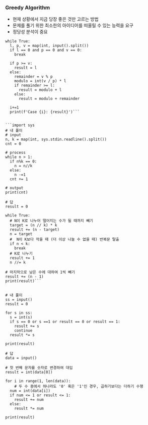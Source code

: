 ### Greedy Algorithm
- 현재 상황에서 지금 당장 좋은 것만 고르는 방법
- 문제를 풀기 위한 최소한의 아이디어를 떠올릴 수 있는 능력을 요구
- 정당성 분석이 중요
```i = 0
while True:
  l, p, v = map(int, input().split())
  if l == 0 and p == 0 and v == 0:
    break

  if p >= v:
    result = l
  else:
    remainder = v % p
    modulo = int(v / p) * l
    if remainder >= l:
      result = modulo + l
    else:
      result = modulo + remainder

  i+=1
  print(f'Case {i}: {result}')```


```import sys
# 내 풀이
# input
n, k = map(int, sys.stdin.readline().split())
cnt = 0

# process
while n > 1:
  if n%k == 0:
    n = n//k
  else:
    n -=1
  cnt += 1
  
# output
print(cnt)

# 답
result = 0

while True:
  # N이 K로 나누어 떨어지는 수가 될 때까지 빼기
  target = (n // k) * k
  result += (n - target)
  n = target
  #  N이 K보다 작을 때 (더 이상 나눌 수 없을 때) 반복문 탈출
  if n < k:
    break
  # K로 나누기
  result += 1
  n //= k

# 마지막으로 남은 수에 대하여 1씩 빼기
result += (n - 1)
print(result)```


# 내 풀이
ss = input()
result = 0

for s in ss:
  s = int(s)
  if s == 0 or s ==1 or result == 0 or result == 1:
    result += s
    continue
  result *= s

print(result)

# 답
data = input()

# 첫 번째 문자를 숫자로 변경하여 대입
result = int(data[0])

for i in range(1, len(data)):
    # 두 수 중에서 하나라도 '0' 혹은 '1'인 경우, 곱하기보다는 더하기 수행
  num = int(data[i])
  if num <= 1 or result <= 1:
    result += num
  else:
    result *= num

print(result)
